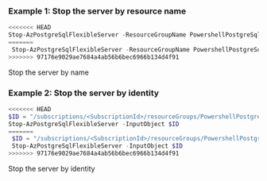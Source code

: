 
### Example 1: Stop the server by resource name
```powershell
<<<<<<< HEAD
Stop-AzPostgreSqlFlexibleServer -ResourceGroupName PowershellPostgreSqlTest -Name postgresql-test
=======
 Stop-AzPostgreSqlFlexibleServer -ResourceGroupName PowershellPostgreSqlTest -Name postgresql-test
>>>>>>> 97176e9029ae7684a4ab56b6bec6966b134d4f91
```

Stop the server by name

### Example 2: Stop the server by identity
```powershell
<<<<<<< HEAD
$ID = "/subscriptions/<SubscriptionId>/resourceGroups/PowershellPostgreSqlTest/providers/Microsoft.DBforPostgreSQL/flexibleServers/postgresql-test/stop"
Stop-AzPostgreSqlFlexibleServer -InputObject $ID
=======
 $ID = "/subscriptions/<SubscriptionId>/resourceGroups/PowershellPostgreSqlTest/providers/Microsoft.DBforPostgreSQL/flexibleServers/postgresql-test/stop"
 Stop-AzPostgreSqlFlexibleServer -InputObject $ID
>>>>>>> 97176e9029ae7684a4ab56b6bec6966b134d4f91
```

Stop the server by identity
